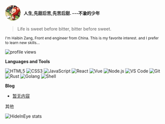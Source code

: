 <h4 style="display:flex;align-items:center">
    <img style="border-radius:50%;margin-right:10px" src="/assets/juvenile.jpeg" alt="Hi" width="" height="50" />
    <span>人生,先甜后苦,先苦后甜. ---不渝的少年</span>
</h4>

> Life is sweet before bitter, bitter before sweet.

<p style="font-size:12px">
    I'm Haibin Zang, Front end engineer from China. This is my favorite interest. and I prefer to learn new skills...
</p>

![profile views](https://komarev.com/ghpvc/?username=hideInEye&style=plastic)

**Languages and Tools**

![HTML5](https://img.shields.io/badge/-HTML5-%23E34C26?style=flat&logo=html5&logoColor=ffffff)
![CSS3](https://img.shields.io/badge/-CSS3-%23197CBE?style=flat&logo=css3)
![JavaScript](https://img.shields.io/badge/-JavaScript-%23F7DF1C?style=flat&logo=javascript&logoColor=000000&labelColor=%23ECD83E&color=%23ECD83E)
![React](https://img.shields.io/badge/-React-%2320232A?logoColor=61DAFB&style=flat&logo=react)
![Vue](https://img.shields.io/badge/-Vue-%232023?logo=vue.js)
![Node.js](https://img.shields.io/badge/-Node.js-%23579050?style=flat&logo=node.js&logoColor=ffffff)
![VS Code](https://img.shields.io/badge/-VSCode-%230066B8?style=flat&logo=visual-studio-code)
![Git](https://img.shields.io/badge/-Git-%23ED5A47?style=flat&logo=git&logoColor=%23ffffff)
![Rust](https://img.shields.io/badge/-Rust-%23DEA584?style=flat&logo=rust&logoColor=000000)
![Golang](https://img.shields.io/badge/-golang-7CB5B1?logo=Go&logoColor=000000)
![Shell](https://img.shields.io/badge/-Shell-%2389E051?style=flat&logo=powershell&logoColor=ffffff)

**Blog**

- [暂无内容]()


<p>其他</p>
<img alt="HideInEye stats" width="360" src="https://github-readme-stats.vercel.app/api?username=HideInEye&show_icons=true&bg_color=320,323031,84a59d&icon_color=b0c4b1&title_color=eec170&text_color=a2a392&include_all_commits=true"><br>
